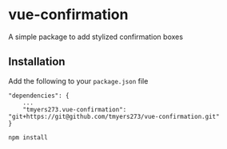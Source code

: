 # vue-confirmation

A simple package to add stylized confirmation boxes

## Installation

Add the following to your `package.json` file

```
"dependencies": {
    ...
    "tmyers273.vue-confirmation": "git+https://git@github.com/tmyers273/vue-confirmation.git"
}
```

`npm install`
